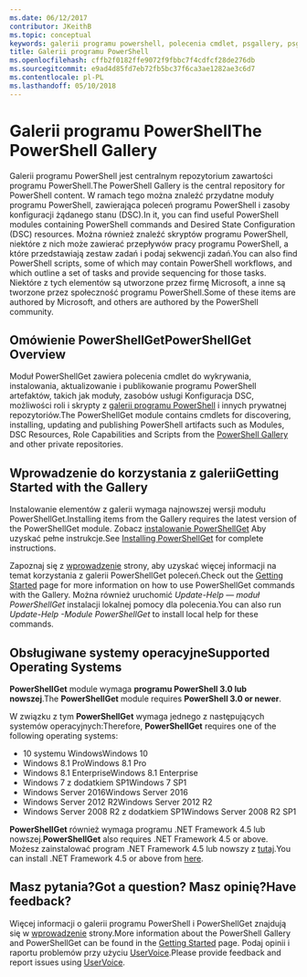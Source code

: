 ```yaml
---
ms.date: 06/12/2017
contributor: JKeithB
ms.topic: conceptual
keywords: galerii programu powershell, polecenia cmdlet, psgallery, psget
title: Galerii programu PowerShell
ms.openlocfilehash: cffb2f0182ffe9072f9fbbc7f4cdfcf28de276db
ms.sourcegitcommit: e9ad4d85fd7eb72fb5bc37f6ca3ae1282ae3c6d7
ms.contentlocale: pl-PL
ms.lasthandoff: 05/10/2018
---
```

# <a name="the-powershell-gallery"></a><span data-ttu-id="f7faa-103">Galerii programu PowerShell</span><span class="sxs-lookup"><span data-stu-id="f7faa-103">The PowerShell Gallery</span></span>

<span data-ttu-id="f7faa-104">Galerii programu PowerShell jest centralnym repozytorium zawartości programu PowerShell.</span><span class="sxs-lookup"><span data-stu-id="f7faa-104">The PowerShell Gallery is the central repository for PowerShell content.</span></span> <span data-ttu-id="f7faa-105">W ramach tego można znaleźć przydatne moduły programu PowerShell, zawierająca poleceń programu PowerShell i zasoby konfiguracji żądanego stanu (DSC).</span><span class="sxs-lookup"><span data-stu-id="f7faa-105">In it, you can find useful PowerShell modules containing PowerShell commands and Desired State Configuration (DSC) resources.</span></span>
<span data-ttu-id="f7faa-106">Można również znaleźć skryptów programu PowerShell, niektóre z nich może zawierać przepływów pracy programu PowerShell, a które przedstawiają zestaw zadań i podaj sekwencji zadań.</span><span class="sxs-lookup"><span data-stu-id="f7faa-106">You can also find PowerShell scripts, some of which may contain PowerShell workflows, and which outline a set of tasks and provide sequencing for those tasks.</span></span> <span data-ttu-id="f7faa-107">Niektóre z tych elementów są utworzone przez firmę Microsoft, a inne są tworzone przez społeczność programu PowerShell.</span><span class="sxs-lookup"><span data-stu-id="f7faa-107">Some of these items are authored by Microsoft, and others are authored by the PowerShell community.</span></span>

## <a name="powershellget-overview"></a><span data-ttu-id="f7faa-108">Omówienie PowerShellGet</span><span class="sxs-lookup"><span data-stu-id="f7faa-108">PowerShellGet Overview</span></span>

<span data-ttu-id="f7faa-109">Moduł PowerShellGet zawiera polecenia cmdlet do wykrywania, instalowania, aktualizowanie i publikowanie programu PowerShell artefaktów, takich jak moduły, zasobów usługi Konfiguracja DSC, możliwości roli i skrypty z [galerii programu PowerShell](https://www.PowerShellGallery.com) i innych prywatnej repozytoriów.</span><span class="sxs-lookup"><span data-stu-id="f7faa-109">The PowerShellGet module contains cmdlets for discovering, installing, updating and publishing PowerShell artifacts such as Modules, DSC Resources, Role Capabilities and Scripts from the [PowerShell Gallery](https://www.PowerShellGallery.com) and other private repositories.</span></span>

## <a name="getting-started-with-the-gallery"></a><span data-ttu-id="f7faa-110">Wprowadzenie do korzystania z galerii</span><span class="sxs-lookup"><span data-stu-id="f7faa-110">Getting Started with the Gallery</span></span>

<span data-ttu-id="f7faa-111">Instalowanie elementów z galerii wymaga najnowszej wersji modułu PowerShellGet.</span><span class="sxs-lookup"><span data-stu-id="f7faa-111">Installing items from the Gallery requires the latest version of the PowerShellGet module.</span></span>
<span data-ttu-id="f7faa-112">Zobacz [instalowanie PowerShellGet](installing-psget.md) Aby uzyskać pełne instrukcje.</span><span class="sxs-lookup"><span data-stu-id="f7faa-112">See [Installing PowerShellGet](installing-psget.md) for complete instructions.</span></span>

<span data-ttu-id="f7faa-113">Zapoznaj się z [wprowadzenie](getting-started.md) strony, aby uzyskać więcej informacji na temat korzystania z galerii PowerShellGet poleceń.</span><span class="sxs-lookup"><span data-stu-id="f7faa-113">Check out the [Getting Started](getting-started.md) page for more information on how to use PowerShellGet commands with the Gallery.</span></span> <span data-ttu-id="f7faa-114">Można również uruchomić *Update-Help — moduł PowerShellGet* instalacji lokalnej pomocy dla polecenia.</span><span class="sxs-lookup"><span data-stu-id="f7faa-114">You can also run *Update-Help -Module PowerShellGet* to install local help for these commands.</span></span>

## <a name="supported-operating-systems"></a><span data-ttu-id="f7faa-115">Obsługiwane systemy operacyjne</span><span class="sxs-lookup"><span data-stu-id="f7faa-115">Supported Operating Systems</span></span>

<span data-ttu-id="f7faa-116">**PowerShellGet** module wymaga **programu PowerShell 3.0 lub nowszej**.</span><span class="sxs-lookup"><span data-stu-id="f7faa-116">The **PowerShellGet** module requires **PowerShell 3.0 or newer**.</span></span>

<span data-ttu-id="f7faa-117">W związku z tym **PowerShellGet** wymaga jednego z następujących systemów operacyjnych:</span><span class="sxs-lookup"><span data-stu-id="f7faa-117">Therefore, **PowerShellGet** requires one of the following operating systems:</span></span>

- <span data-ttu-id="f7faa-118">10 systemu Windows</span><span class="sxs-lookup"><span data-stu-id="f7faa-118">Windows 10</span></span>
- <span data-ttu-id="f7faa-119">Windows 8.1 Pro</span><span class="sxs-lookup"><span data-stu-id="f7faa-119">Windows 8.1 Pro</span></span>
- <span data-ttu-id="f7faa-120">Windows 8.1 Enterprise</span><span class="sxs-lookup"><span data-stu-id="f7faa-120">Windows 8.1 Enterprise</span></span>
- <span data-ttu-id="f7faa-121">Windows 7 z dodatkiem SP1</span><span class="sxs-lookup"><span data-stu-id="f7faa-121">Windows 7 SP1</span></span>
- <span data-ttu-id="f7faa-122">Windows Server 2016</span><span class="sxs-lookup"><span data-stu-id="f7faa-122">Windows Server 2016</span></span>
- <span data-ttu-id="f7faa-123">Windows Server 2012 R2</span><span class="sxs-lookup"><span data-stu-id="f7faa-123">Windows Server 2012 R2</span></span>
- <span data-ttu-id="f7faa-124">Windows Server 2008 R2 z dodatkiem SP1</span><span class="sxs-lookup"><span data-stu-id="f7faa-124">Windows Server 2008 R2 SP1</span></span>

<span data-ttu-id="f7faa-125">**PowerShellGet** również wymaga programu .NET Framework 4.5 lub nowszej.</span><span class="sxs-lookup"><span data-stu-id="f7faa-125">**PowerShellGet** also requires .NET Framework 4.5 or above.</span></span> <span data-ttu-id="f7faa-126">Możesz zainstalować program .NET Framework 4.5 lub nowszy z [tutaj](https://msdn.microsoft.com/library/5a4x27ek.aspx).</span><span class="sxs-lookup"><span data-stu-id="f7faa-126">You can install .NET Framework 4.5 or above from [here](https://msdn.microsoft.com/library/5a4x27ek.aspx).</span></span>

## <a name="got-a-question-have-feedback"></a><span data-ttu-id="f7faa-127">Masz pytania?</span><span class="sxs-lookup"><span data-stu-id="f7faa-127">Got a question?</span></span> <span data-ttu-id="f7faa-128">Masz opinię?</span><span class="sxs-lookup"><span data-stu-id="f7faa-128">Have feedback?</span></span>

<span data-ttu-id="f7faa-129">Więcej informacji o galerii programu PowerShell i PowerShellGet znajdują się w [wprowadzenie](getting-started.md) strony.</span><span class="sxs-lookup"><span data-stu-id="f7faa-129">More information about the PowerShell Gallery and PowerShellGet can be found in the [Getting Started](getting-started.md) page.</span></span> <span data-ttu-id="f7faa-130">Podaj opinii i raportu problemów przy użyciu [UserVoice](http://windowsserver.uservoice.com/forums/301869-powershell).</span><span class="sxs-lookup"><span data-stu-id="f7faa-130">Please provide feedback and report issues using [UserVoice](http://windowsserver.uservoice.com/forums/301869-powershell).</span></span>